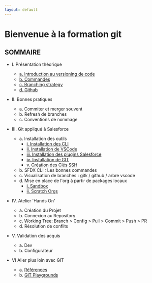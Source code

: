 ```yaml
---
layout: default
---
```


# Bienvenue à la formation git

## SOMMAIRE


- I. Présentation théorique
  - [a. Introduction au versioning de code](pages/introCodeVersioning)
  - [b. Commandes](pages/Commandes)
  - [c. Branching strategy](pages/BranchingStrategy)
  - [d. Github](pages/github)

- II. Bonnes pratiques
  - a. Commiter et merger souvent
  - b. Refresh de branches
  - c. Conventions de nommage

- III. Git appliqué à Salesforce
  - a. Installation des outils
    - [i. Installation des CLI](pages/CLIInstallation)
    - [ii. Installation de VSCode](pages/VSCodeInstallation)
    - [iii. Installation des plugins Salesforce](pages/VSCodePluginsInstallation)
    - [iv. Installation de GIT](pages/GitInstallation)
    - [v. Création des Clés SSH](pages/SSHKeyGeneration)
  - b. SFDX CLI : Les bonnes commandes
  - c. Visualisation de branches : gitk / github / arbre vscode
  - d. Mise en place de l'org à partir de packages locaux
    - [i. Sandbox](pages/Sandbox)
    - [ii. Scratch Orgs](pages/ScratchOrg)

- IV. Atelier 'Hands On'
  - a. Création du Projet
  - b. Connexion au Repository
  - c. Working Tree: Branch > Config > Pull > Commit > Push > PR
  - d. Résolution de conflits

- V. Validation des acquis
  - a. Dev
  - b. Configurateur

- VI Aller plus loin avec GIT
  - a. [Références](pages/References)
  - b. [GIT Playgrounds](pages/GITPlaygrounds)
  
